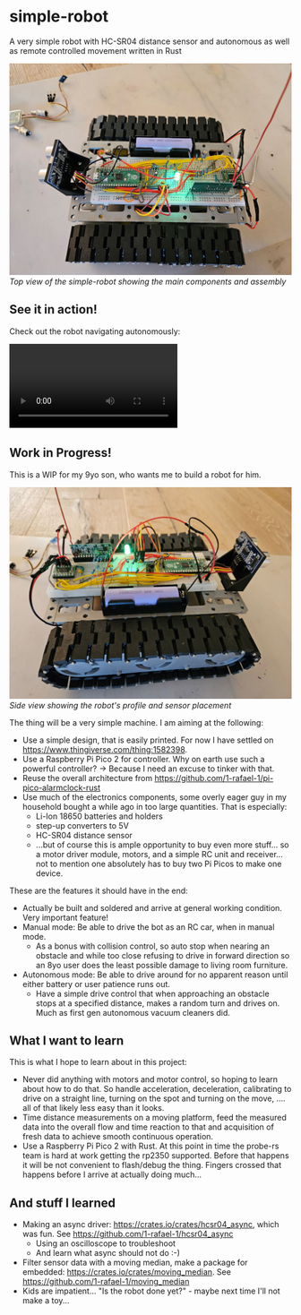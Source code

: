 # simple-robot
A very simple robot with HC-SR04 distance sensor and autonomous as well as remote controlled movement written in Rust

![Robot Top View](misc/media/top.jpg)
*Top view of the simple-robot showing the main components and assembly*

## See it in action!

Check out the robot navigating autonomously:

![Autonomous Operation](misc/media/autonomous-mode.mp4)

## Work in Progress!

This is a WIP for my 9yo son, who wants me to build a robot for him.

![Robot Side View](misc/media/right.jpg)
*Side view showing the robot's profile and sensor placement*

The thing will be a very simple machine. I am aiming at the following:

+ Use a simple design, that is easily printed. For now I have settled on <https://www.thingiverse.com/thing:1582398>.
+ Use a Raspberry Pi Pico 2 for controller. Why on earth use such a powerful controller? -> Because I need an excuse to tinker with that.
+ Reuse the overall architecture from <https://github.com/1-rafael-1/pi-pico-alarmclock-rust>
+ Use much of the electronics components, some overly eager guy in my household bought a while ago in too large quantities. That is especially:
    + Li-Ion 18650 batteries and holders
    + step-up converters to 5V
    + HC-SR04 distance sensor
    + ...but of course this is ample opportunity to buy even more stuff... so a motor driver module, motors, and a simple RC unit and receiver... not to mention one absolutely has to buy two Pi Picos to make one device.

These are the features it should have in the end:

+ Actually be built and soldered and arrive at general working condition. Very important feature!
+ Manual mode: Be able to drive the bot as an RC car, when in manual mode.
    + As a bonus with collision control, so auto stop when nearing an obstacle and while too close refusing to drive in forward direction so an 8yo user does the least possible damage to living room furniture.
+ Autonomous mode: Be able to drive around for no apparent reason until either battery or user patience runs out. 
    + Have a simple drive control that when approaching an obstacle stops at a specified distance, makes a random turn and drives on. Much as first gen autonomous vacuum cleaners did.

## What I want to learn

This is what I hope to learn about in this project:

+ Never did anything with motors and motor control, so hoping to learn about how to do that. So handle acceleration, deceleration, calibrating to drive on a straight line, turning on the spot and turning on the move, .... all of that likely less easy than it looks.
+ Time distance measurements on a moving platform, feed the measured data into the overall flow and time reaction to that and acquisition of fresh data to achieve smooth continuous operation.
+ Use a Raspberry Pi Pico 2 with Rust. At this point in time the probe-rs team is hard at work getting the rp2350 supported. Before that happens it will be not convenient to flash/debug the thing. Fingers crossed that happens before I arrive at actually doing much...

## And stuff I learned

+ Making an async driver: <https://crates.io/crates/hcsr04_async>, which was fun. See <https://github.com/1-rafael-1/hcsr04_async>
    + Using an oscilloscope to troubleshoot
    + And learn what async should not do :-)
+ Filter sensor data with a moving median, make a package for embedded: <https://crates.io/crates/moving_median>. See <https://github.com/1-rafael-1/moving_median>
+ Kids are impatient... "Is the robot done yet?" - maybe next time I'll not make a toy...
